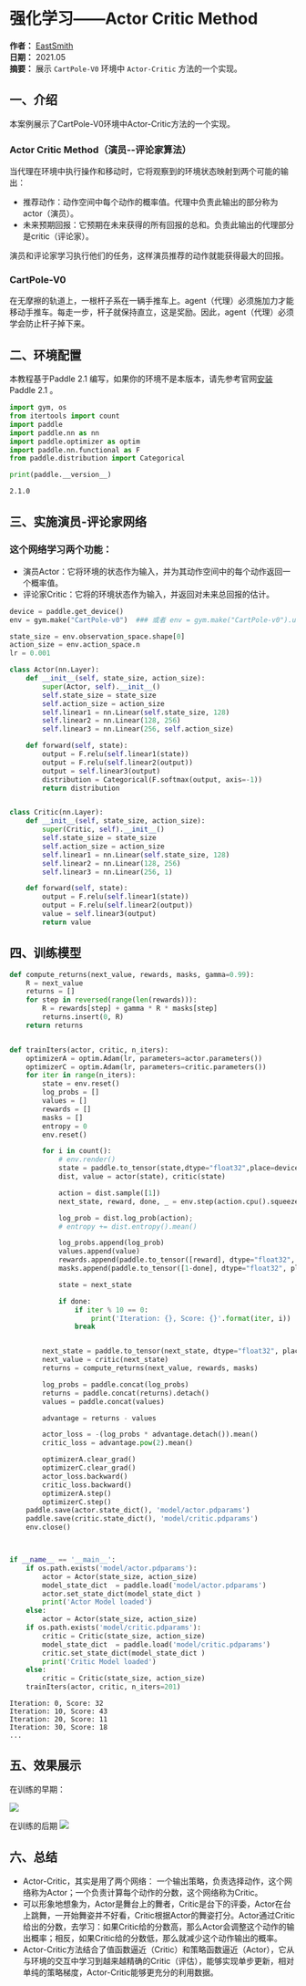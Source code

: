 # **强化学习——Actor Critic Method**
**作者：** [EastSmith](https://github.com/EastSmith)<br>
**日期：** 2021.05 <br>
**摘要：** 展示 `CartPole-V0` 环境中 `Actor-Critic` 方法的一个实现。

## **一、介绍**
本案例展示了CartPole-V0环境中Actor-Critic方法的一个实现。

### Actor Critic Method（演员--评论家算法）
当代理在环境中执行操作和移动时，它将观察到的环境状态映射到两个可能的输出：
* 推荐动作：动作空间中每个动作的概率值。代理中负责此输出的部分称为actor（演员）。
* 未来预期回报：它预期在未来获得的所有回报的总和。负责此输出的代理部分是critic（评论家）。

演员和评论家学习执行他们的任务，这样演员推荐的动作就能获得最大的回报。

### CartPole-V0
在无摩擦的轨道上，一根杆子系在一辆手推车上。agent（代理）必须施加力才能移动手推车。每走一步，杆子就保持直立，这是奖励。因此，agent（代理）必须学会防止杆子掉下来。

## **二、环境配置**
本教程基于Paddle 2.1 编写，如果你的环境不是本版本，请先参考官网[安装](https://www.paddlepaddle.org.cn/install/quick) Paddle 2.1 。


```python
import gym, os
from itertools import count
import paddle
import paddle.nn as nn
import paddle.optimizer as optim
import paddle.nn.functional as F
from paddle.distribution import Categorical

print(paddle.__version__)
```

    2.1.0


## **三、实施演员-评论家网络**
### 这个网络学习两个功能：
* 演员Actor：它将环境的状态作为输入，并为其动作空间中的每个动作返回一个概率值。
* 评论家Critic：它将的环境状态作为输入，并返回对未来总回报的估计。


```python
device = paddle.get_device()
env = gym.make("CartPole-v0")  ### 或者 env = gym.make("CartPole-v0").unwrapped 开启无锁定环境训练

state_size = env.observation_space.shape[0]
action_size = env.action_space.n
lr = 0.001

class Actor(nn.Layer):
    def __init__(self, state_size, action_size):
        super(Actor, self).__init__()
        self.state_size = state_size
        self.action_size = action_size
        self.linear1 = nn.Linear(self.state_size, 128)
        self.linear2 = nn.Linear(128, 256)
        self.linear3 = nn.Linear(256, self.action_size)

    def forward(self, state):
        output = F.relu(self.linear1(state))
        output = F.relu(self.linear2(output))
        output = self.linear3(output)
        distribution = Categorical(F.softmax(output, axis=-1))
        return distribution


class Critic(nn.Layer):
    def __init__(self, state_size, action_size):
        super(Critic, self).__init__()
        self.state_size = state_size
        self.action_size = action_size
        self.linear1 = nn.Linear(self.state_size, 128)
        self.linear2 = nn.Linear(128, 256)
        self.linear3 = nn.Linear(256, 1)

    def forward(self, state):
        output = F.relu(self.linear1(state))
        output = F.relu(self.linear2(output))
        value = self.linear3(output)
        return value

```

## **四、训练模型**


```python
def compute_returns(next_value, rewards, masks, gamma=0.99):
    R = next_value
    returns = []
    for step in reversed(range(len(rewards))):
        R = rewards[step] + gamma * R * masks[step]
        returns.insert(0, R)
    return returns


def trainIters(actor, critic, n_iters):
    optimizerA = optim.Adam(lr, parameters=actor.parameters())
    optimizerC = optim.Adam(lr, parameters=critic.parameters())
    for iter in range(n_iters):
        state = env.reset()
        log_probs = []
        values = []
        rewards = []
        masks = []
        entropy = 0
        env.reset()

        for i in count():
            # env.render()
            state = paddle.to_tensor(state,dtype="float32",place=device)
            dist, value = actor(state), critic(state)

            action = dist.sample([1])
            next_state, reward, done, _ = env.step(action.cpu().squeeze(0).numpy()) 

            log_prob = dist.log_prob(action);
            # entropy += dist.entropy().mean()

            log_probs.append(log_prob)
            values.append(value)
            rewards.append(paddle.to_tensor([reward], dtype="float32", place=device))
            masks.append(paddle.to_tensor([1-done], dtype="float32", place=device))

            state = next_state

            if done:
                if iter % 10 == 0:
                    print('Iteration: {}, Score: {}'.format(iter, i))
                break


        next_state = paddle.to_tensor(next_state, dtype="float32", place=device)
        next_value = critic(next_state)
        returns = compute_returns(next_value, rewards, masks)

        log_probs = paddle.concat(log_probs)
        returns = paddle.concat(returns).detach()
        values = paddle.concat(values)

        advantage = returns - values

        actor_loss = -(log_probs * advantage.detach()).mean()
        critic_loss = advantage.pow(2).mean()

        optimizerA.clear_grad()
        optimizerC.clear_grad()
        actor_loss.backward()
        critic_loss.backward()
        optimizerA.step()
        optimizerC.step()
    paddle.save(actor.state_dict(), 'model/actor.pdparams')
    paddle.save(critic.state_dict(), 'model/critic.pdparams')
    env.close()



if __name__ == '__main__':
    if os.path.exists('model/actor.pdparams'):
        actor = Actor(state_size, action_size)
        model_state_dict  = paddle.load('model/actor.pdparams')
        actor.set_state_dict(model_state_dict )
        print('Actor Model loaded')
    else:
        actor = Actor(state_size, action_size)
    if os.path.exists('model/critic.pdparams'):
        critic = Critic(state_size, action_size)
        model_state_dict  = paddle.load('model/critic.pdparams')
        critic.set_state_dict(model_state_dict )
        print('Critic Model loaded')
    else:
        critic = Critic(state_size, action_size)
    trainIters(actor, critic, n_iters=201)
```

    Iteration: 0, Score: 32
    Iteration: 10, Score: 43
    Iteration: 20, Score: 11
    Iteration: 30, Score: 18
    ...

## **五、效果展示**
在训练的早期：

![](https://ai-studio-static-online.cdn.bcebos.com/d8826cc5bb8a4106bdd871a7f35c449d90029a3ae3f6465aa373c614baa78a9f)

在训练的后期
![](https://ai-studio-static-online.cdn.bcebos.com/88b967da1ba74e049b3ff28dd9083d1e527ba734dc064a798374f99199f84086)


## **六、总结**

* Actor-Critic，其实是用了两个网络： 一个输出策略，负责选择动作，这个网络称为Actor；一个负责计算每个动作的分数，这个网络称为Critic。
* 可以形象地想象为，Actor是舞台上的舞者，Critic是台下的评委，Actor在台上跳舞，一开始舞姿并不好看，Critic根据Actor的舞姿打分。Actor通过Critic给出的分数，去学习：如果Critic给的分数高，那么Actor会调整这个动作的输出概率；相反，如果Critic给的分数低，那么就减少这个动作输出的概率。
* Actor-Critic方法结合了值函数逼近（Critic）和策略函数逼近（Actor），它从与环境的交互中学习到越来越精确的Critic（评估），能够实现单步更新，相对单纯的策略梯度，Actor-Critic能够更充分的利用数据。
